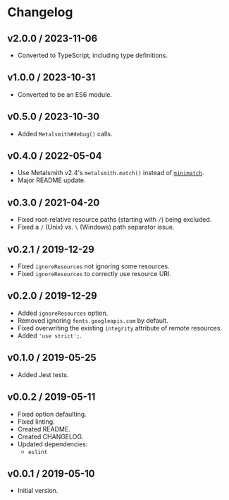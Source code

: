 # Changelog

## v2.0.0 / 2023-11-06

- Converted to TypeScript, including type definitions.

## v1.0.0 / 2023-10-31

- Converted to be an ES6 module.

## v0.5.0 / 2023-10-30

- Added `Metalsmith#debug()` calls.

## v0.4.0 / 2022-05-04

- Use Metalsmith v2.4's `metalsmith.match()` instead of [`minimatch`](https://www.npmjs.com/package/minimatch).
- Major README update.

## v0.3.0 / 2021-04-20

- Fixed root-relative resource paths (starting with `` / ``) being excluded.
- Fixed a `` / `` (Unix) vs. `` \ `` (Windows) path separator issue.

## v0.2.1 / 2019-12-29

- Fixed `ignoreResources` not ignoring some resources.
- Fixed `ignoreResources` to correctly use resource URI.

## v0.2.0 / 2019-12-29

- Added `ignoreResources` option.
- Removed ignoring `fonts.googleapis.com` by default.
- Fixed overwriting the existing `integrity` attribute of remote resources.
- Added `'use strict';`.

## v0.1.0 / 2019-05-25

- Added Jest tests.

## v0.0.2 / 2019-05-11

- Fixed option defaulting.
- Fixed linting.
- Created README.
- Created CHANGELOG.
- Updated dependencies:
  - `eslint`

## v0.0.1 / 2019-05-10

- Initial version.
